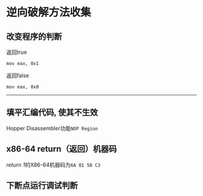<h1>逆向破解方法收集</h1>

<h2>改变程序的判断</h2>

<p>返回true</p>

<p><code>mov eax, 0x1</code></p>

<p>返回false</p>

<p><code>mov eax, 0x0</code></p>

<hr />

<h2>填平汇编代码, 使其不生效</h2>

<p>Hopper Disassembler功能<code>NOP Region</code></p>

<h2>x86-64 return（返回）机器码</h2>

<p><em>return 1</em>的X86-64机器码为<code>6A 01 58 C3</code></p>

<h2>下断点运行调试判断</h2>


